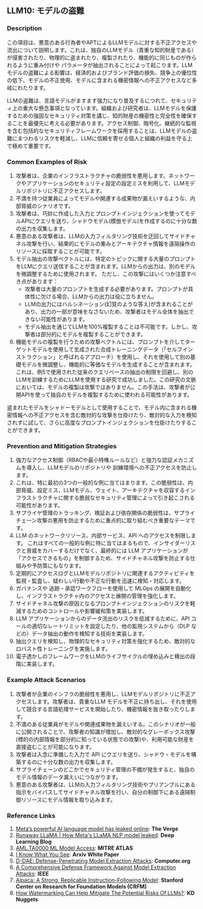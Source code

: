 ## LLM10: モデルの盗難

### Description

この項目は、悪意のある行為者やAPTによるLLMモデルに対する不正アクセスや流出について説明します。これは、独自のLLMモデル（貴重な知的財産である）が侵害されたり、物理的に盗まれたり、複製されたり、機能的に同じものが作られるように重み付けや パラメータが抽出されることによって起こります。LLMモデルの盗難による影響は、経済的およびブランド評価の損失、競争上の優位性の低下、モデルの不正使用、モデルに含まれる機密情報への不正アクセスなど多岐にわたります。

LLMの盗難は、言語モデルがますます強力になり普及するにつれて、セキュリティ上の重大な懸念事項となっています。組織および研究者は、LLMモデルを保護するための強固なセキュリティ対策を講じ、知的財産の機密性と完全性を確保することを最優先に考える必要があります。アクセス制御、暗号化、継続的な監視を含む包括的なセキュリティフレームワークを採用することは、LLMモデルの盗難にまつわるリスクを軽減し、LLMに信頼を寄せる個人と組織の利益を守る上で極めて重要です。

### Common Examples of Risk

1. 攻撃者は、企業のインフラストラクチャの脆弱性を悪用します。ネットワークやアプリケーションのセキュリティ設定の設定ミスを利用して、LLMモデルリポジトリに不正アクセスします。
1. 不満を持つ従業員によってモデルや関連する成果物が漏えいするような、内部脅威のシナリオです。
1. 攻撃者は、巧妙に作成した入力とプロンプトインジェクションを使ってモデルAPIにクエリを送り、シャドウモデル(模倣モデル)を作成するのに十分な数の出力を収集します。
1. 悪意のある攻撃者は、LLMの入力フィルタリング技術を迂回してサイドチャネル攻撃を行い、結果的にモデルの重みとアーキテクチャ情報を遠隔操作のリソースに採取することが可能です。
1. モデル抽出の攻撃ベクトルには、特定のトピックに関する大量のプロンプトをLLMにクエリ送信することが含まれます。LLMからの出力は、別のモデルを微調整するために使用されます。
 ただし、この攻撃にはいくつか注意すべき点があります：
     - 攻撃者は大量のプロンプトを生成する必要があります。プロンプトが具体性に欠ける場合、LLMからの出力は役に立ちません。
    - LLMの出力にはハルシネーション(幻覚のような答え)が含まれることがあり、出力の一部が意味をなさないため、攻撃者はモデル全体を抽出できない可能性があります。
    - モデル抽出を通じてLLMを100%複製することは不可能です。しかし、攻撃者は部分的にモデルを複製することができます。
 1. 機能モデルの複製を行うための攻撃ベクトルには、プロンプトを介してターゲットモデルを使用して生成された合成トレーニングデータ（「セルフインストラクション」と呼ばれるアプローチ）を使用し、それを使用して別の基礎モデルを微調整し、機能的に等価なモデルを生成することが含まれます。これは、例5で使用された従来のクエリベースの抽出の制限を回避し、別のLLMを訓練するためにLLMを使用する研究で成功しました。この研究の文脈においては、モデルの複製は攻撃ではありません。この手法は、攻撃者が公開APIを使って独自のモデルを複製するために使われる可能性があります。

盗まれたモデルをシャドーモデルとして使用することで、モデル内に含まれる機密情報への不正アクセスを含む敵対的な攻撃を仕掛けたり、敵対的な入力を検知されずに試して、さらに高度なプロンプトインジェクションを仕掛けたりすることができます。

### Prevention and Mitigation Strategies

1. 強力なアクセス制御（RBACや最小特権ルールなど）と強力な認証メカニズムを導入し、LLMモデルのリポジトリや 訓練環境への不正アクセスを防止します。
1. これは、特に最初の3つの一般的な例に当てはまります。この脆弱性は、内部脅威、設定ミス、LLMモデル、ウェイト、アーキテクチャを収容するインフラストラクチャに関する脆弱なセキュリティ管理によって引き起こされる可能性があります。
1. サプライヤ管理のトラッキング、検証および依存関係の脆弱性は、サプライチェーン攻撃の悪用を防止するために重点的に取り組むべき重要なテーマです。
1. LLM のネットワークリソース、内部サービス、API へのアクセスを制限します。
   これはすべての一般的な例に特に当てはまるもので、インサイダーリスクと脅威をカバーするだけでなく、最終的には LLM アプリケーションが「アクセスできるもの」を制御するため、サイドチャネル攻撃を防止する仕組みや予防策にもなります。
1. 定期的にアクセスログとLLMモデルリポジトリに関連するアクティビティを監視・監査し、疑わしい行動や不正な行動を迅速に検知・対応します。
1. ガバナンスや 追跡・承認ワークフローを使用して MLOps の展開を自動化し、インフラストラクチャ内のアクセスと展開の管理を強化します。
1. サイドチャネル攻撃の原因となるプロンプトインジェクションのリスクを軽減するためのコントロールや影響緩和策を実装します。
1. LLM アプリケーションからのデータ流出のリスクを低減するために、API コールの適切なレートリミットを設定したり、他の監視システムから（DLP などの）データ抽出の動作を検知する技術を実装します。
1. 抽出クエリを検知し、物理的なセキュリティ対策を強化するため、敵対的なロバスト性トレーニングを実施します。
1. 電子透かしのフレームワークをLLMのライフサイクルの埋め込みと検出の段階に実装します。

### Example Attack Scenarios

1. 攻撃者が企業のインフラの脆弱性を悪用し、LLMモデルリポジトリに不正アクセスします。攻撃者は、貴重なLLM モデルを不正に持ち出し、それを使用して競合する言語処理サービスを開始したり、機密情報を抜き取ったりします。
1. 不満のある従業員がモデルや関連成果物を漏えいする。このシナリオが一般に公開されることで、攻撃者の知識が増加し、敵対的なグレーボックス攻撃(標的の内部情報を部分的に知っている状態での攻撃)や、利用可能な財産を直接盗むことが可能になります。
1. 攻撃者は入念に準備した入力で API にクエリを送り、シャドウ・モデルを構築するのに十分な数の出力を収集します。
1. サプライチェーンのどこかでセキュリティ管理の不備が発生すると、独自のモデル情報のデータ漏えいにつながります。
1. 悪意のある攻撃者は、LLMの入力フィルタリング技術やプリアンブルにある指示をバイパスしてサイドチャネル攻撃を行い、自分の制御下にある遠隔制御リソースにモデル情報を取り込みます。
 
### Reference Links

1. [Meta’s powerful AI language model has leaked online](https://www.theverge.com/2023/3/8/23629362/meta-ai-language-model-llama-leak-online-misuse): **The Verge**
2. [Runaway LLaMA | How Meta's LLaMA NLP model leaked](https://www.deeplearning.ai/the-batch/how-metas-llama-nlp-model-leaked/): **Deep Learning Blog**
3. [AML.TA0000 ML Model Access](https://atlas.mitre.org/tactics/AML.TA0000): **MITRE ATLAS**
4. [I Know What You See](https://arxiv.org/pdf/1803.05847.pdf): **Arxiv White Paper**
5. [D-DAE: Defense-Penetrating Model Extraction Attacks](https://www.computer.org/csdl/proceedings-article/sp/2023/933600a432/1He7YbsiH4c): **Computer.org**
6. [A Comprehensive Defense Framework Against Model Extraction Attacks](https://ieeexplore.ieee.org/document/10080996): **IEEE**
7. [Alpaca: A Strong, Replicable Instruction-Following Model](https://crfm.stanford.edu/2023/03/13/alpaca.html): **Stanford Center on Research for Foundation Models (CRFM)**
8. [How Watermarking Can Help Mitigate The Potential Risks Of LLMs?](https://www.kdnuggets.com/2023/03/watermarking-help-mitigate-potential-risks-llms.html): **KD Nuggets**
